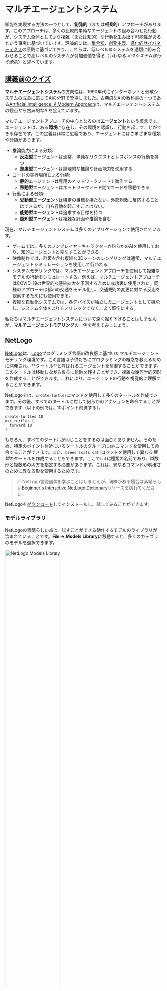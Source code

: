 <!--
CO_OP_TRANSLATOR_METADATA:
{
  "original_hash": "38a1185ae3d54b180378bbd71ae3ef16",
  "translation_date": "2025-09-23T13:05:13+00:00",
  "source_file": "lessons/6-Other/23-MultiagentSystems/README.md",
  "language_code": "ja"
}
-->
# マルチエージェントシステム

知能を実現する方法の一つとして、**創発的**（または**相乗的**）アプローチがあります。このアプローチは、多くの比較的単純なエージェントの組み合わせた行動が、システム全体としてより複雑（または知的）な行動を生み出す可能性があるという事実に基づいています。理論的には、[集合知](https://en.wikipedia.org/wiki/Collective_intelligence)、[創発主義](https://en.wikipedia.org/wiki/Global_brain)、[進化的サイバネティクス](https://en.wikipedia.org/wiki/Global_brain)の原則に基づいており、これらは、低レベルのシステムを適切に組み合わせることで高レベルのシステムが付加価値を得る（いわゆる*メタシステム移行の原則*）と述べています。

## [講義前のクイズ](https://ff-quizzes.netlify.app/en/ai/quiz/45)

**マルチエージェントシステム**の方向性は、1990年代にインターネットと分散システムの成長に応じてAIの分野で登場しました。古典的なAIの教科書の一つである[Artificial Intelligence: A Modern Approach](https://en.wikipedia.org/wiki/Artificial_Intelligence:_A_Modern_Approach)は、マルチエージェントシステムの観点から古典的なAIを捉えています。

マルチエージェントアプローチの中心となるのは**エージェント**という概念です。エージェントは、ある**環境**に存在し、その環境を認識し、行動を起こすことができる存在です。この定義は非常に広範であり、エージェントにはさまざまな種類や分類があります。

* 推論能力による分類:
   - **反応型**エージェントは通常、単純なリクエストとレスポンスの行動を持つ
   - **熟慮型**エージェントは論理的な推論や計画能力を使用する
* コードの実行場所による分類:
   - **静的**エージェントは専用のネットワークノードで動作する
   - **移動型**エージェントはネットワークノード間でコードを移動できる
* 行動による分類:
   - **受動型エージェント**は特定の目標を持たない。外部刺激に反応することはできるが、自ら行動を起こすことはない。
   - **能動型エージェント**は追求する目標を持つ
   - **認知型エージェント**は複雑な計画や推論を含む

現在、マルチエージェントシステムは多くのアプリケーションで使用されています。

* ゲームでは、多くのノンプレイヤーキャラクターが何らかのAIを使用しており、知的エージェントと見なすことができる
* 映像制作では、群衆を含む複雑な3Dシーンのレンダリングは通常、マルチエージェントシミュレーションを使用して行われる
* システムモデリングでは、マルチエージェントアプローチを使用して複雑なモデルの行動をシミュレートする。例えば、マルチエージェントアプローチはCOVID-19の世界的な感染拡大を予測するために成功裏に使用された。同様のアプローチは都市の交通をモデル化し、交通規則の変更に対する反応を観察するためにも使用できる。
* 複雑な自動化システムでは、各デバイスが独立したエージェントとして機能し、システム全体をよりモノリシックでなく、より堅牢にする。

私たちはマルチエージェントシステムについて深く掘り下げることはしませんが、**マルチエージェントモデリング**の一例を考えてみましょう。

## NetLogo

[NetLogo](https://ccl.northwestern.edu/netlogo/)は、[Logo](https://en.wikipedia.org/wiki/Logo_(programming_language))プログラミング言語の改良版に基づいたマルチエージェントモデリング環境です。この言語は子供たちにプログラミングの概念を教えるために開発され、**タートル**と呼ばれるエージェントを制御することができます。このタートルは移動しながら後ろに軌跡を残すことができ、複雑な幾何学的図形を作成することができます。これにより、エージェントの行動を視覚的に理解することができます。

NetLogoでは、`create-turtles`コマンドを使用して多くのタートルを作成できます。その後、すべてのタートルに対して何らかのアクションを命令することができます（以下の例では、10ポイント前進する）。

```
create-turtles 10
ask turtles [
  forward 10
]
```

もちろん、すべてのタートルが同じことをするのは面白くありません。そのため、特定のポイント付近にいるタートルのグループに`ask`コマンドを使用して命令することができます。また、`breed [cats cat]`コマンドを使用して異なる*種類*のタートルを作成することもできます。ここで`cat`は種類の名前であり、単数形と複数形の両方を指定する必要があります。これは、異なるコマンドが明確さのために異なる形を使用するためです。

> ✅ NetLogo言語自体を学ぶことはしませんが、興味がある場合は素晴らしい[Beginner's Interactive NetLogo Dictionary](https://ccl.northwestern.edu/netlogo/bind/)リソースを訪れてください。

NetLogoを[ダウンロード](https://ccl.northwestern.edu/netlogo/download.shtml)してインストールし、試してみることができます。

### モデルライブラリ

NetLogoの素晴らしい点は、試すことができる動作するモデルのライブラリが含まれていることです。**File &rightarrow; Models Library**に移動すると、多くのカテゴリのモデルを選択できます。

<img alt="NetLogo Models Library" src="images/NetLogo-ModelLib.png" width="60%"/>

> Dmitry Soshnikovによるモデルライブラリのスクリーンショット

モデルの一つを開くことができます。例えば、**Biology &rightarrow; Flocking**を選択してください。

### 主な原則

モデルを開くと、NetLogoのメイン画面に移動します。ここでは、有限の資源（草）を考慮した狼と羊の個体数を記述するサンプルモデルを見てみましょう。

![NetLogo Main Screen](../../../../../translated_images/NetLogo-Main.32653711ec1a01b3cab22ec0b148e64193d0b979b055285bef329d5e3d6958c5.ja.png)

> Dmitry Soshnikovによるスクリーンショット

この画面では以下が確認できます。

* **インターフェース**セクションには以下が含まれます:
  - エージェントが存在するメインフィールド
  - ボタンやスライダーなどのさまざまなコントロール
  - シミュレーションのパラメータを表示するためのグラフ
* **コード**タブにはNetLogoプログラムを入力するエディタが含まれています

ほとんどの場合、インターフェースには**Setup**ボタン（シミュレーション状態を初期化する）と**Go**ボタン（実行を開始する）が含まれています。これらはコード内の対応するハンドラーによって処理され、以下のように見えます。

```
to go [
...
]
```

NetLogoの世界は以下のオブジェクトで構成されています。

* **エージェント**（タートル）はフィールドを移動し、何かを行うことができます。`ask turtles [...]`構文を使用してエージェントに命令し、角括弧内のコードはすべてのエージェントによって*タートルモード*で実行されます。
* **パッチ**はフィールドの正方形の領域で、エージェントが存在します。同じパッチ上のすべてのエージェントを参照したり、パッチの色やその他のプロパティを変更することができます。また、`ask patches`を使用してパッチに何かを行わせることもできます。
* **オブザーバー**は世界を制御するユニークなエージェントです。すべてのボタンハンドラーは*オブザーバーモード*で実行されます。

> ✅ マルチエージェント環境の魅力は、タートルモードやパッチモードで実行されるコードがすべてのエージェントによって同時に並行して実行されることです。そのため、少しのコードを書いて個々のエージェントの行動をプログラムすることで、シミュレーションシステム全体の複雑な行動を作り出すことができます。

### 群れ行動

マルチエージェント行動の例として、**[群れ行動](https://en.wikipedia.org/wiki/Flocking_(behavior))**を考えてみましょう。群れ行動は、鳥の群れが飛ぶ様子に非常に似た複雑なパターンです。鳥が飛ぶ様子を見ていると、何らかの集団的なアルゴリズムに従っているように見えたり、*集合知*を持っているように思えるかもしれません。しかし、この複雑な行動は、各個体のエージェント（この場合は*鳥*）が近距離にいる他のエージェントを観察し、以下の3つの単純なルールに従うことで生じます。

* **整列** - 近隣のエージェントの平均的な進行方向に向かって進む
* **結束** - 近隣の平均位置に向かって進む（*長距離の引力*）
* **分離** - 他の鳥に近づきすぎた場合、離れるように動く（*短距離の反発*）

群れ行動の例を実行してその動作を観察することができます。また、*分離の度合い*や*視野範囲*などのパラメータを調整することもできます。視野範囲を0に減らすと、すべての鳥が盲目になり、群れ行動が停止します。分離を0に減らすと、すべての鳥が一直線に集まります。

> ✅ **コード**タブに切り替えて、群れ行動の3つのルール（整列、結束、分離）がコード内でどのように実装されているかを確認してください。視界内にいるエージェントのみを参照している点に注目してください。

### 他のモデルの例

以下のような興味深いモデルをいくつか試してみることができます。

* **Art &rightarrow; Fireworks**は、花火が個々の火の流れの集合的な行動として考えられる様子を示します
* **Social Science &rightarrow; Traffic Basic**および**Social Science &rightarrow; Traffic Grid**は、交通信号の有無にかかわらず、1Dおよび2Dグリッドでの都市交通のモデルを示します。シミュレーション内の各車両は以下のルールに従います:
   - 前方のスペースが空いている場合 - 加速（一定の最大速度まで）
   - 前方に障害物が見える場合 - ブレーキ（運転者がどれだけ遠くまで見えるかを調整可能）
* **Social Science &rightarrow; Party**は、カクテルパーティ中に人々がどのように集まるかを示します。グループの幸福度が最も速く増加するパラメータの組み合わせを見つけることができます。

これらの例からわかるように、マルチエージェントシミュレーションは、同じまたは類似の論理に従う個々の個体で構成される複雑なシステムの行動を理解するための非常に有用な方法となり得ます。また、コンピュータゲーム内の[NPC](https://en.wikipedia.org/wiki/NPC)や3Dアニメーションの世界内のエージェントなど、仮想エージェントを制御するためにも使用できます。

## 熟慮型エージェント

上記で説明したエージェントは非常に単純で、環境の変化に対して何らかのアルゴリズムを使用して反応します。このようなエージェントは**反応型エージェント**と呼ばれます。しかし、時にはエージェントが推論し、行動を計画することがあり、その場合は**熟慮型**と呼ばれます。

典型的な例として、人間からの指示を受けて休暇ツアーを予約する個人エージェントがあります。インターネット上に存在する多くのエージェントがそれを助けることができると仮定します。このエージェントは他のエージェントに連絡し、利用可能なフライトや異なる日付のホテル料金を確認し、最良の価格を交渉しようとします。休暇計画が完了し、所有者によって確認されると、予約を進めることができます。

これを実現するために、エージェントは**通信**する必要があります。通信を成功させるためには以下が必要です。

* [Knowledge Interchange Format](https://en.wikipedia.org/wiki/Knowledge_Interchange_Format) (KIF)や[Knowledge Query and Manipulation Language](https://en.wikipedia.org/wiki/Knowledge_Query_and_Manipulation_Language) (KQML)などの**知識を交換するための標準言語**。これらの言語は[発話行為理論](https://en.wikipedia.org/wiki/Speech_act)に基づいて設計されています。
* **交渉のためのプロトコル**を含む必要があり、さまざまな**オークション形式**に基づいています。
* **共通のオントロジー**を使用し、同じ概念を参照してその意味を理解できるようにする
* さまざまなエージェントが何をできるかを**発見**する方法も必要であり、これも何らかのオントロジーに基づいています

熟慮型エージェントは反応型エージェントよりもはるかに複雑です。環境の変化に反応するだけでなく、*行動を開始*することもできなければなりません。熟慮型エージェントの提案されているアーキテクチャの一つに、Belief-Desire-Intention (BDI)エージェントがあります。

* **Beliefs**はエージェントの環境に関する知識のセットを形成します。知識ベースやルールのセットとして構造化され、エージェントが環境内の特定の状況に適用することができます。
* **Desires**はエージェントが何をしたいか、つまりその目標を定義します。例えば、上記の個人アシスタントエージェントの目標はツアーを予約することであり、ホテルエージェントの目標は利益を最大化することです。
* **Intentions**はエージェントが目標を達成するために計画する具体的な行動です。行動は通常、環境を変化させ、他のエージェントとの通信を引き起こします。

マルチエージェントシステムを構築するためのプラットフォームとして[JADE](https://jade.tilab.com/)などがあります。[この論文](https://arxiv.org/ftp/arxiv/papers/2007/2007.08961.pdf)には、マルチエージェントプラットフォームのレビュー、マルチエージェントシステムの簡単な歴史、およびそのさまざまな使用シナリオが含まれています。

## 結論

マルチエージェントシステムは非常に多様な形を取り、多くの異なるアプリケーションで使用される可能性があります。
これらはすべて、個々のエージェントの単純な行動に焦点を当て、**相乗効果**によってシステム全体のより複雑な行動を実現する傾向があります。

## 🚀 チャレンジ

このレッスンを

---

